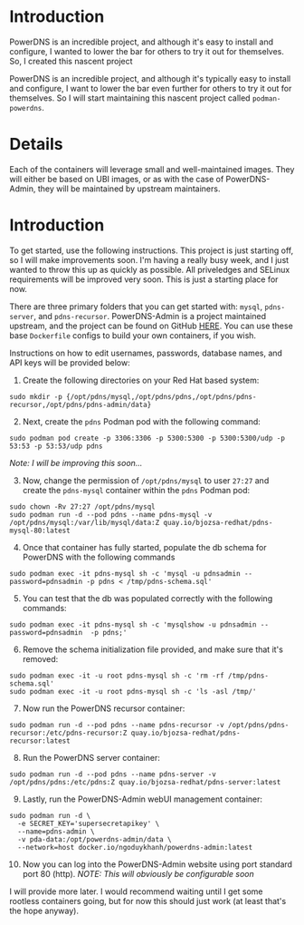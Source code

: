 # Introduction
PowerDNS is an incredible project, and although it's easy to install and configure, I wanted to lower the bar for others to try it out for themselves. So, I created this nascent project   

PowerDNS is an incredible project, and although it's typically easy to install and configure, I want to lower the bar even further for others to try it out for themselves. So I will start maintaining this nascent project called `podman-powerdns`.

# Details
Each of the containers will leverage small and well-maintained images. They will either be based on UBI images, or as with the case of PowerDNS-Admin, they will be maintained by upstream maintainers.

# Introduction
To get started, use the following instructions. This project is just starting off, so I will make improvements soon. I'm having a really busy week, and I just wanted to throw this up as quickly as possible. All priveledges and SELinux requirements will be improved very soon. This is just a starting place for now.

There are three primary folders that you can get started with: `mysql`, `pdns-server`, and `pdns-recursor`. PowerDNS-Admin is a project maintained upstream, and the project can be found on GitHub [HERE](https://github.com/PowerDNS-Admin/PowerDNS-Admin). You can use these base `Dockerfile` configs to build your own containers, if you wish.

Instructions on how to edit usernames, passwords, database names, and API keys will be provided below:

1. Create the following directories on your Red Hat based system:
```
sudo mkdir -p {/opt/pdns/mysql,/opt/pdns/pdns,/opt/pdns/pdns-recursor,/opt/pdns/pdns-admin/data}
```

2. Next, create the `pdns` Podman pod with the following command:
```
sudo podman pod create -p 3306:3306 -p 5300:5300 -p 5300:5300/udp -p 53:53 -p 53:53/udp pdns
``` 
_Note: I will be improving this soon..._

3. Now, change the permission of `/opt/pdns/mysql` to user `27:27` and create the `pdns-mysql` container within the `pdns` Podman pod:
```
sudo chown -Rv 27:27 /opt/pdns/mysql
sudo podman run -d --pod pdns --name pdns-mysql -v /opt/pdns/mysql:/var/lib/mysql/data:Z quay.io/bjozsa-redhat/pdns-mysql-80:latest
```

4. Once that container has fully started, populate the db schema for PowerDNS with the following commands
```
sudo podman exec -it pdns-mysql sh -c 'mysql -u pdnsadmin --password=pdnsadmin -p pdns < /tmp/pdns-schema.sql'
```

5. You can test that the db was populated correctly with the following commands:
```
sudo podman exec -it pdns-mysql sh -c 'mysqlshow -u pdnsadmin --password=pdnsadmin  -p pdns;'
```

6. Remove the schema initialization file provided, and make sure that it's removed:
```
sudo podman exec -it -u root pdns-mysql sh -c 'rm -rf /tmp/pdns-schema.sql'
sudo podman exec -it -u root pdns-mysql sh -c 'ls -asl /tmp/'
```

7. Now run the PowerDNS recursor container:
```
sudo podman run -d --pod pdns --name pdns-recursor -v /opt/pdns/pdns-recursor:/etc/pdns-recursor:Z quay.io/bjozsa-redhat/pdns-recursor:latest
```

8. Run the PowerDNS server container:
```
sudo podman run -d --pod pdns --name pdns-server -v /opt/pdns/pdns:/etc/pdns:Z quay.io/bjozsa-redhat/pdns-server:latest
```

9. Lastly, run the PowerDNS-Admin webUI management container:
```
sudo podman run -d \
  -e SECRET_KEY='supersecretapikey' \
  --name=pdns-admin \
  -v pda-data:/opt/powerdns-admin/data \
  --network=host docker.io/ngoduykhanh/powerdns-admin:latest
```

10. Now you can log into the PowerDNS-Admin website using port standard port 80 (http).
_NOTE: This will obviously be configurable soon_

I will provide more later. I would recommend waiting until I get some rootless containers going, but for now this should just work (at least that's the hope anyway).

